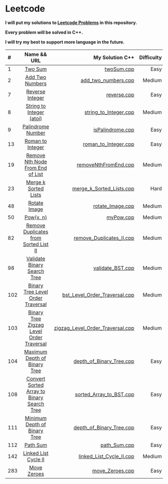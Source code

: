 # Leetcode


**I will put my solutions to [Leetcode Problems](https://leetcode.com/problemset/all/) in this repository.**

**Every problem will be solved in C++.**

**I will try my best to support more language in the future.**


| #  | Name && URL  | My Solution  C++ | Difficulty |
| :------------ |:---------------:| -----:| -----:|
| 1 | [Two Sum](https://leetcode.com/problems/two-sum/) | [twoSum.cpp](https://github.com/NadavShwartz93/Leetcode_Project/blob/main/Leetcode_Project/twoSum.cpp) | Easy |
| 2 | [Add Two Numbers](https://leetcode.com/problems/add-two-numbers/) |   [add_two_numbers.cpp](https://github.com/NadavShwartz93/Leetcode_Project/blob/main/Leetcode_Project/add_two_numbers.cpp) | Medium |
| 7 | [Reverse Integer](https://leetcode.com/problems/reverse-integer/) |   [reverse.cpp](https://github.com/NadavShwartz93/Leetcode_Project/blob/main/Leetcode_Project/reverse.cpp) | Easy |
| 8 | [String to Integer (atoi)](https://leetcode.com/problems/string-to-integer-atoi/) | [string_to_Integer.cpp](https://github.com/NadavShwartz93/Leetcode_Project/blob/main/Leetcode_Project/string_to_Integer.cpp) | Medium |
| 9 | [Palindrome Number](https://leetcode.com/problems/palindrome-number/) |   [isPalindrome.cpp](https://github.com/NadavShwartz93/Leetcode_Project/blob/main/Leetcode_Project/isPalindrome.cpp) | Easy |
| 13 | [Roman to Integer](https://leetcode.com/problems/roman-to-integer/) |   [roman_to_Integer.cpp](https://github.com/NadavShwartz93/Leetcode_Project/blob/main/Leetcode_Project/roman_to_Integer.cpp) | Easy |
| 19 | [Remove Nth Node From End of List](https://leetcode.com/problems/remove-nth-node-from-end-of-list/) |   [removeNthFromEnd.cpp](https://github.com/NadavShwartz93/Leetcode_Project/blob/main/Leetcode_Project/removeNthFromEnd.cpp)| Medium |
| 23 | [Merge k Sorted Lists](https://leetcode.com/problems/merge-k-sorted-lists/) | [merge_k_Sorted_Lists.cpp](https://github.com/NadavShwartz93/Leetcode_Project/blob/main/Leetcode_Project/merge_k_Sorted_Lists.cpp) | Hard |
| 48 | [Rotate Image](https://leetcode.com/problems/rotate-image/) |  [rotate_Image.cpp](https://github.com/NadavShwartz93/Leetcode_Project/blob/main/Leetcode_Project/rotate_Image.cpp)  | Medium |
| 50 | [Pow(x, n)](https://leetcode.com/problems/powx-n/) | [myPow.cpp](https://github.com/NadavShwartz93/Leetcode_Project/blob/main/Leetcode_Project/myPow.cpp) | Medium |
| 82 | [Remove Duplicates from Sorted List II](https://leetcode.com/problems/remove-duplicates-from-sorted-list-ii/) | [remove_Duplicates_II.cpp](https://github.com/NadavShwartz93/Leetcode_Project/blob/main/Leetcode_Project/remove_Duplicates_II.cpp) | Medium |
| 98 | [Validate Binary Search Tree](https://leetcode.com/problems/validate-binary-search-tree/) | [validate_BST.cpp](https://github.com/NadavShwartz93/Leetcode_Project/blob/main/Leetcode_Project/validate_BST.cpp) | Medium |
| 102 | [Binary Tree Level Order Traversal](https://leetcode.com/problems/binary-tree-level-order-traversal/) | [bst_Level_Order_Traversal.cpp](https://github.com/NadavShwartz93/Leetcode_Project/blob/main/Leetcode_Project/bst_Level_Order_Traversal.cpp) | Medium |
| 103 | [Binary Tree Zigzag Level Order Traversal](https://leetcode.com/problems/binary-tree-zigzag-level-order-traversal/) | [zigzag_Level_Order_Traversal.cpp](https://github.com/NadavShwartz93/Leetcode_Project/blob/main/Leetcode_Project/zigzag_Level_Order_Traversal.cpp) | Medium |
| 104 | [Maximum Depth of Binary Tree](https://leetcode.com/problems/maximum-depth-of-binary-tree/) | [depth_of_Binary_Tree.cpp](https://github.com/NadavShwartz93/Leetcode_Project/blob/main/Leetcode_Project/depth_of_Binary_Tree.cpp) | Easy |
| 108 | [Convert Sorted Array to Binary Search Tree](https://leetcode.com/problems/convert-sorted-array-to-binary-search-tree/) | [sorted_Array_to_BST.cpp](https://github.com/NadavShwartz93/Leetcode_Project/blob/main/Leetcode_Project/sorted_Array_to_BST.cpp) | Easy |
| 111 | [Minimum Depth of Binary Tree](https://leetcode.com/problems/minimum-depth-of-binary-tree/) | [depth_of_Binary_Tree.cpp](https://github.com/NadavShwartz93/Leetcode_Project/blob/main/Leetcode_Project/depth_of_Binary_Tree.cpp) | Easy |
| 112 | [Path Sum](https://leetcode.com/problems/path-sum/) | [path_Sum.cpp](https://github.com/NadavShwartz93/Leetcode_Project/blob/main/Leetcode_Project/path_Sum.cpp) | Easy |
| 142 | [Linked List Cycle II](https://leetcode.com/problems/linked-list-cycle-ii/) | [linked_List_Cycle_II.cpp](https://github.com/NadavShwartz93/Leetcode_Project/blob/main/Leetcode_Project/linked_List_Cycle_II.cpp) | Medium |
| 283 | [Move Zeroes](https://leetcode.com/problems/move-zeroes/) | [move_Zeroes.cpp](https://github.com/NadavShwartz93/Leetcode_Project/blob/main/Leetcode_Project/move_Zeroes.cpp) | Easy |
